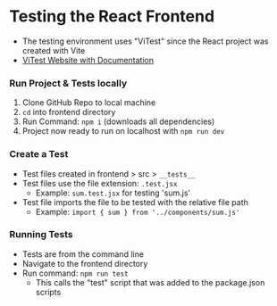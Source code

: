 # Testing the React Frontend

- The testing environment uses "ViTest" since the React project was created with Vite
- [ViTest Website with Documentation](https://vitest.dev/)

### Run Project & Tests locally

1. Clone GitHub Repo to local machine
2. `cd` into frontend directory
3. Run Command: `npm i` (downloads all dependencies)
4. Project now ready to run on localhost with `npm run dev`

### Create a Test

- Test files created in frontend > src > `__tests__`
- Test files use the file extension: `.test.jsx`
  - Example: `sum.test.jsx` for testing 'sum.js'
- Test file imports the file to be tested with the relative file path
  - Example: `import { sum } from '../components/sum.js'`

### Running Tests

- Tests are from the command line
- Navigate to the frontend directory
- Run command: `npm run test`
  - This calls the "test" script that was added to the package.json scripts
